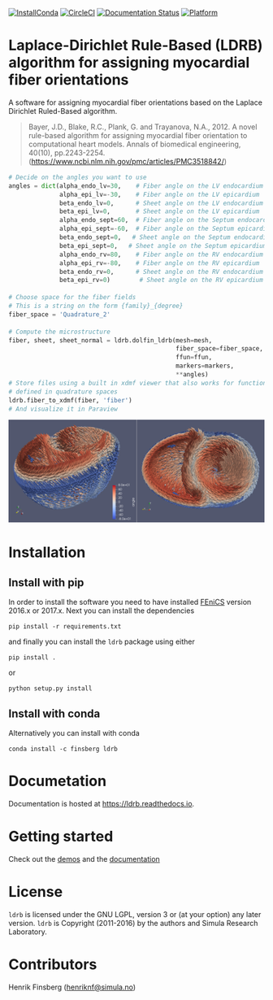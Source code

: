 [![InstallConda](https://anaconda.org/finsberg/ldrb/badges/installer/conda.svg)](https://anaconda.org/finsberg/ldrb/badges/installer/conda.svg)
[![CircleCI](https://circleci.com/gh/finsberg/ldrb.svg?style=shield)](https://circleci.com/gh/finsberg/ldrb)
[![Documentation Status](https://readthedocs.org/projects/ldrb/badge/?version=latest)](https://ldrb.readthedocs.io/en/latest/?badge=latest)
[![Platform](https://anaconda.org/finsberg/ldrb/badges/platforms.svg)](https://anaconda.org/finsberg/ldrb/badges/platforms.svg)

# Laplace-Dirichlet Rule-Based (LDRB) algorithm for assigning myocardial fiber orientations


A software for assigning myocardial fiber orientations based on the Laplace Dirichlet Ruled-Based algorithm.

> Bayer, J.D., Blake, R.C., Plank, G. and Trayanova, N.A., 2012.
> A novel rule-based algorithm for assigning myocardial fiber orientation
>to computational heart models. Annals of biomedical engineering, 40(10),
pp.2243-2254.(https://www.ncbi.nlm.nih.gov/pmc/articles/PMC3518842/)

```python
# Decide on the angles you want to use
angles = dict(alpha_endo_lv=30,    # Fiber angle on the LV endocardium
              alpha_epi_lv=-30,    # Fiber angle on the LV epicardium
              beta_endo_lv=0,      # Sheet angle on the LV endocardium
              beta_epi_lv=0,       # Sheet angle on the LV epicardium
              alpha_endo_sept=60,  # Fiber angle on the Septum endocardium
              alpha_epi_sept=-60,  # Fiber angle on the Septum epicardium
              beta_endo_sept=0,   # Sheet angle on the Septum endocardium
              beta_epi_sept=0,   # Sheet angle on the Septum epicardium
              alpha_endo_rv=80,    # Fiber angle on the RV endocardium
              alpha_epi_rv=-80,    # Fiber angle on the RV epicardium
              beta_endo_rv=0,      # Sheet angle on the RV endocardium
              beta_epi_rv=0)        # Sheet angle on the RV epicardium

# Choose space for the fiber fields
# This is a string on the form {family}_{degree}
fiber_space = 'Quadrature_2'

# Compute the microstructure
fiber, sheet, sheet_normal = ldrb.dolfin_ldrb(mesh=mesh,
                                              fiber_space=fiber_space,
                                              ffun=ffun,
                                              markers=markers,
                                              **angles)
# Store files using a built in xdmf viewer that also works for functions
# defined in quadrature spaces
ldrb.fiber_to_xdmf(fiber, 'fiber')
# And visualize it in Paraview
```

![](docs/source/_static/figures/biv_fiber.png)

# Installation

## Install with pip
In order to install the software you need to have installed [FEniCS](https://fenicsproject.org) version 2016.x or 2017.x.
Next you can install the dependencies
```
pip install -r requirements.txt
```
and finally you can install the `ldrb` package using either

```shell
pip install .
```
or
```shell
python setup.py install
```

## Install with conda
Alternatively you can install with conda

```shell
conda install -c finsberg ldrb
```

# Documetation
Documentation is hosted at https://ldrb.readthedocs.io.

# Getting started
Check out the [demos](demos) and the [documentation](https://ldrb.readthedocs.io)

# License
`ldrb` is licensed under the GNU LGPL, version 3 or (at your option) any later version.
`ldrb` is Copyright (2011-2016) by the authors and Simula Research Laboratory.

# Contributors
Henrik Finsberg (henriknf@simula.no)

